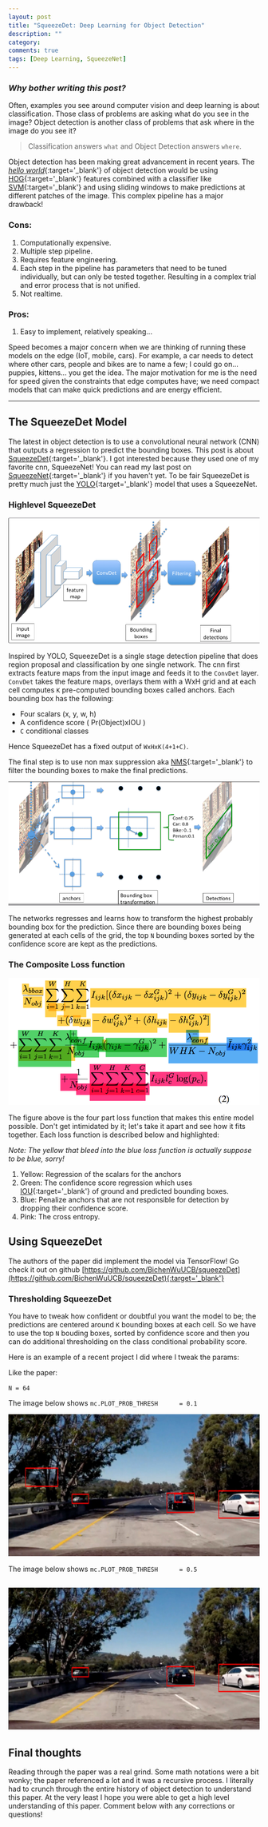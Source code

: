 ```yaml
---
layout: post
title: "SqueezeDet: Deep Learning for Object Detection"
description: ""
category:
comments: true
tags: [Deep Learning, SqueezeNet]
---
```


### _Why bother writing this post?_

Often, examples you see around computer vision and deep learning is about classification. Those class of problems are asking what do you see in the image? Object detection is another class of problems that ask where in the image do you see it?

> Classification answers `what` and Object Detection answers `where`.

Object detection has been making great advancement in recent years. The [*hello world*](https://en.wikipedia.org/wiki/%22Hello,_World!%22_program){:target='_blank'} of object detection would be using [HOG](https://en.wikipedia.org/wiki/Histogram_of_oriented_gradients){:target='_blank'} features combined with a classifier like [SVM](https://en.wikipedia.org/wiki/Support_vector_machine){:target='_blank'} and using sliding windows to make predictions at different patches of the image. This complex pipeline has a major drawback!

### Cons:
1. Computationally expensive.
2. Multiple step pipeline.
3. Requires feature engineering.
4. Each step in the pipeline has parameters that need to be tuned individually, but can only be tested together. Resulting in a complex trial and error process that is not unified.
5. Not realtime.

### Pros:
1. Easy to implement, relatively speaking...

Speed becomes a major concern when we are thinking of running these models on the edge (IoT, mobile, cars). For example, a car needs to detect where other cars, people and bikes are to name a few; I could go on... puppies, kittens... you get the idea. The major motivation for me is the need for speed given the constraints that edge computes have; we need compact models that can make quick predictions and are energy efficient.

<!-- more -->

---

## The SqueezeDet Model
The latest in object detection is to use a convolutional neural network (CNN) that outputs a regression to predict the bounding boxes. This post is about [SqueezeDet](https://arxiv.org/abs/1612.01051){:target='_blank'}. I got interested because they used one of my favorite cnn, SqueezeNet! You can read my last post on [SqueezeNet](https://mez.github.io/deep%20learning/2017/02/14/mainsqueeze-the-52-parameter-model-that-drives-in-the-udacity-simulator/){:target='_blank'} if you haven't yet. To be fair SqueezeDet is pretty much just the [YOLO](https://pjreddie.com/media/files/papers/yolo.pdf){:target='_blank'} model that uses a SqueezeNet.

[//]: # (Image References)
[image1]: /public/img/sd/out_test5.jpg
[image2]: /public/img/sd/without_thres_test5.jpg
[image3]: /public/img/sd/squeezedet.png
[image4]: /public/img/sd/kanchors.png
[image5]: /public/img/sd/squeezedet_loss.png


### Highlevel SqueezeDet

![alt SqueezeDet Model][image3]

Inspired by YOLO, SqueezeDet is a single stage detection pipeline that does region proposal and classification by one single network. The cnn first extracts feature maps from the input image and feeds it to the `ConvDet` layer. `ConvDet` takes the feature maps, overlays them with a WxH grid and at each cell computes `K` pre-computed bounding boxes called anchors. Each bounding box has the following:

* Four scalars (x, y, w, h)
* A confidence score ( Pr(Object)xIOU )
* `C` conditional classes


Hence SqueezeDet has a fixed output of `WxHxK(4+1+C)`.

The final step is to use non max suppression aka [NMS](http://www.pyimagesearch.com/2014/11/17/non-maximum-suppression-object-detection-python/){:target='_blank'} to filter the bounding boxes to make the final predictions.


![alt text][image4]

The networks regresses and learns how to transform the highest probably bounding box for the prediction. Since there are bounding boxes being generated at each cells of the grid, the top `N` bounding boxes sorted by the confidence score are kept as the predictions.

### The Composite Loss function
![alt text][image5]

The figure above is the four part loss function that makes this entire model possible. Don't get intimidated by it; let's take it apart and see how it fits together. Each loss function is described below and highlighted:

*Note: The yellow that bleed into the blue loss function is actually suppose to be blue, sorry!*

1. Yellow: Regression of the scalars for the anchors
2. Green: The confidence score regression which uses [IOU](http://www.pyimagesearch.com/2016/11/07/intersection-over-union-iou-for-object-detection/){:target='_blank'} of ground and predicted bounding boxes.
3. Blue: Penalize anchors that are not responsible for detection by dropping their confidence score.
4. Pink: The cross entropy.


## Using SqueezeDet

The authors of the paper did implement the model via TensorFlow!
Go check it out on github [https://github.com/BichenWuUCB/squeezeDet](https://github.com/BichenWuUCB/squeezeDet){:target='_blank'}

### Thresholding SqueezeDet

You have to tweak how confident or doubtful you want the model to be; the predictions are centered around `K` bounding boxes at each cell. So we have to use the top `N` bouding boxes, sorted by confidence score and then you can do additional thresholding on the class conditional probability score.

Here is an example of a recent project I did where I tweak the params:

Like the paper:
```
N = 64
```

The image below shows `mc.PLOT_PROB_THRESH      = 0.1`

![alt text][image2]

The image below shows `mc.PLOT_PROB_THRESH      = 0.5`

![alt text][image1]
---

## Final thoughts

Reading through the paper was a real grind. Some math notations were a bit wonky; the paper referenced a lot and it was a recursive process. I literally had to crunch through the entire history of object detection to understand this paper. At the very least I hope you were able to get a high level understanding of this paper. Comment below with any corrections or questions!
